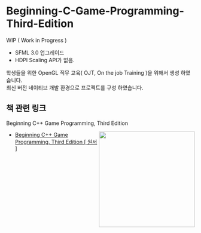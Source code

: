 # Beginning-C-Game-Programming-Third-Edition

WIP ( Work in Progress )  
- SFML 3.0 업그레이드  
- HDPI Scaling API가 없음.  

학생들을 위한 OpenGL 직무 교육( OJT, On the job Training )을 위해서 생성 하였습니다.  
최신 버전 네이티브 개발 환경으로 프로젝트를 구성 하였습니다.


## 책 관련 링크

Beginning C++ Game Programming, Third Edition

<img src="https://content.packt.com/_/image/original/B22021/cover_image.jpg" alt="" height="256px" align="right">

- [Beginning C++ Game Programming, Third Edition [ 원서 ]](https://www.packtpub.com/en-tw/product/beginning-c-game-programming-9781835088258)  